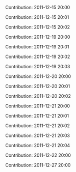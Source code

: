 Contribution: 2011-12-15 20:00

Contribution: 2011-12-15 20:01

Contribution: 2011-12-15 20:02

Contribution: 2011-12-19 20:00

Contribution: 2011-12-19 20:01

Contribution: 2011-12-19 20:02

Contribution: 2011-12-19 20:03

Contribution: 2011-12-20 20:00

Contribution: 2011-12-20 20:01

Contribution: 2011-12-20 20:02

Contribution: 2011-12-21 20:00

Contribution: 2011-12-21 20:01

Contribution: 2011-12-21 20:02

Contribution: 2011-12-21 20:03

Contribution: 2011-12-21 20:04

Contribution: 2011-12-22 20:00

Contribution: 2011-12-27 20:00

